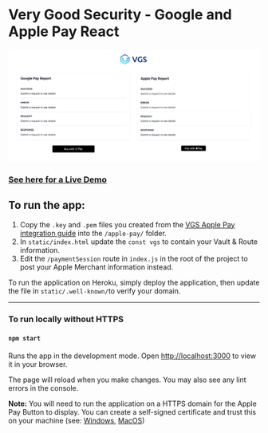# Very Good Security - Google and Apple Pay React

![Alt text](/static/splash.png?raw=true "Title")

### [See here for a Live Demo](https://vgs-google-apple-pay-demo-js.herokuapp.com/)

## To run the app: 

1. Copy the `.key` and `.pem` files you created from the [VGS Apple Pay integration guide](https://www.verygoodsecurity.com/docs/integrations/apple-pay/) into the `/apple-pay/` folder. 
2. In `static/index.html` update the `const vgs` to contain your Vault & Route information.
3. Edit the `/paymentSession` route in `index.js` in the root of the project to post your Apple Merchant information instead.

To run the application on Heroku, simply deploy the application, then update the file in `static/.well-known/`to verify your domain.

--- 

### To run locally without HTTPS

#### `npm start`

Runs the app in the development mode. Open [http://localhost:3000](http://localhost:3000) to view it in your browser.

The page will reload when you make changes. You may also see any lint errors in the console.

**Note:** You will need to run the application on a HTTPS domain for the Apple Pay Button to display. You can create a self-signed certificate and trust this on your machine (see: [Windows](https://medium.com/@praveenmobdev/localhost-as-https-with-reactjs-app-on-windows-a1270d7fbd1f), [MacOS](https://support.apple.com/en-my/guide/keychain-access/kyca2431/mac))
